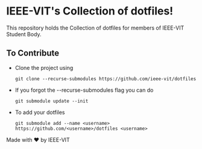 # IEEE-VIT's Collection of dotfiles!

This repository holds the Collection of dotfiles for members of IEEE-VIT Student Body.

## To Contribute

- Clone the project using

  ```sh=
  git clone --recurse-submodules https://github.com/ieee-vit/dotfiles
  ```

- If you forgot the --recurse-submodules flag you can do

  ```sh=
  git submodule update --init
  ```

- To add your dotfiles

  ```sh=
  git submodule add --name <username> https://github.com/<username>/dotfiles <username>
  ```

Made with ❤ by IEEE-VIT
